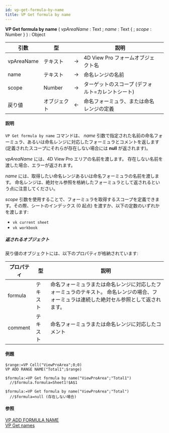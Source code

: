 ```yaml
---
id: vp-get-formula-by-name
title: VP Get formula by name
---
```


<!-- REF #_method_.VP Get formula by name.Syntax -->

**VP Get formula by name** ( _vpAreaName_ : Text ; _name_ : Text { ; _scope_ : Number } ) : Object<!-- END REF -->

<!-- REF #_method_.VP Get formula by name.Params -->

| 引数         | 型      |    | 説明                                            |                  |
| ---------- | ------ | -- | --------------------------------------------- | ---------------- |
| vpAreaName | テキスト   | -> | 4D View Pro フォームオブジェクト名                       |                  |
| name       | テキスト   | -> | 命名レンジの名前                                      |                  |
| scope      | Number | -> | ターゲットのスコープ (デフォルト=カレントシート) |                  |
| 戻り値        | オブジェクト | <- | 命名フォーミュラ、または命名レンジの定義                          | <!-- END REF --> |

#### 説明

`VP Get formula by name` コマンドは、<!-- REF #_method_.VP Get formula by name.Summary --> _name_ 引数で指定された名前の命名フォーミュラ、あるいは命名レンジに対応したフォーミュラとコメントを返します (定義されたスコープにそれらが存在しない場合には **null** が返されます)<!-- END REF -->。

_vpAreaName_ には、4D View Pro エリアの名前を渡します。 存在しない名前を渡した場合、エラーが返されます。

_name_ には、取得したい命名レンジあるいは命名フォーミュラの名前を渡します。 命名レンジは、絶対セル参照を格納したフォーミュラとして返されるという点に注意してください。

_scope_ 引数を使用することで、フォーミュラを取得するスコープを定義できます。その際、シートのインデックス (0 起点) を渡すか、以下の定数のいずれかを渡します:

- `vk current sheet`
- `vk workbook`

##### 返されるオブジェクト

戻り値のオブジェクトには、以下のプロパティが格納されています:

| プロパティ   | 型    | 説明                                                                    |
| ------- | ---- | --------------------------------------------------------------------- |
| formula | テキスト | 命名フォーミュラまたは命名レンジに対応したフォーミュラのテキスト。 命名レンジの場合、フォーミュラは連続した絶対セル参照として返されます。 |
| comment | テキスト | 命名フォーミュラまたは命名レンジに対応したコメント                                             |

#### 例題

```4d
$range:=VP Cell("ViewProArea";0;0)
VP ADD RANGE NAME("Total1";$range)

$formula:=VP Get formula by name("ViewProArea";"Total1")
  //$formula.formula=Sheet1!$A$1

$formula:=VP Get formula by name("ViewProArea";"Total")
  //$formula=null (存在しない場合)
```

#### 参照

[VP ADD FORMULA NAME](vp-add-formula-name.md)<br/>
[VP Get names](vp-get-names.md)
